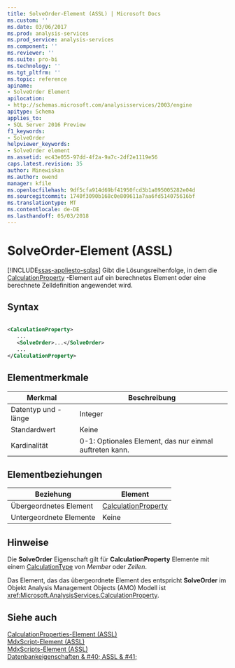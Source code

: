 ```yaml
---
title: SolveOrder-Element (ASSL) | Microsoft Docs
ms.custom: ''
ms.date: 03/06/2017
ms.prod: analysis-services
ms.prod_service: analysis-services
ms.component: ''
ms.reviewer: ''
ms.suite: pro-bi
ms.technology: ''
ms.tgt_pltfrm: ''
ms.topic: reference
apiname:
- SolveOrder Element
apilocation:
- http://schemas.microsoft.com/analysisservices/2003/engine
apitype: Schema
applies_to:
- SQL Server 2016 Preview
f1_keywords:
- SolveOrder
helpviewer_keywords:
- SolveOrder element
ms.assetid: ec43e055-97dd-4f2a-9a7c-2df2e1119e56
caps.latest.revision: 35
author: Minewiskan
ms.author: owend
manager: kfile
ms.openlocfilehash: 9df5cfa914d69bf41950fcd3b1a895005282e04d
ms.sourcegitcommit: 1740f3090b168c0e809611a7aa6fd514075616bf
ms.translationtype: MT
ms.contentlocale: de-DE
ms.lasthandoff: 05/03/2018
---
```

# <a name="solveorder-element-assl"></a>SolveOrder-Element (ASSL)
[!INCLUDE[ssas-appliesto-sqlas](../../../includes/ssas-appliesto-sqlas.md)]
  Gibt die Lösungsreihenfolge, in dem die [CalculationProperty](../../../analysis-services/scripting/objects/calculationproperty-element-assl.md) -Element auf ein berechnetes Element oder eine berechnete Zelldefinition angewendet wird.  
  
## <a name="syntax"></a>Syntax  
  
```xml  
  
<CalculationProperty>  
   ...  
   <SolveOrder>...</SolveOrder>  
   ...  
</CalculationProperty>  
```  
  
## <a name="element-characteristics"></a>Elementmerkmale  
  
|Merkmal|Beschreibung|  
|--------------------|-----------------|  
|Datentyp und -länge|Integer|  
|Standardwert|Keine|  
|Kardinalität|0-1: Optionales Element, das nur einmal auftreten kann.|  
  
## <a name="element-relationships"></a>Elementbeziehungen  
  
|Beziehung|Element|  
|------------------|-------------|  
|Übergeordnetes Element|[CalculationProperty](../../../analysis-services/scripting/objects/calculationproperty-element-assl.md)|  
|Untergeordnete Elemente|Keine|  
  
## <a name="remarks"></a>Hinweise  
 Die **SolveOrder** Eigenschaft gilt für **CalculationProperty** Elemente mit einem [CalculationType](../../../analysis-services/scripting/properties/calculationtype-element-assl.md) von *Member* oder  *Zellen*.  
  
 Das Element, das das übergeordnete Element des entspricht **SolveOrder** im Objekt Analysis Management Objects (AMO) Modell ist <xref:Microsoft.AnalysisServices.CalculationProperty>.  
  
## <a name="see-also"></a>Siehe auch  
 [CalculationProperties-Element &#40;ASSL&#41;](../../../analysis-services/scripting/collections/calculationproperties-element-assl.md)   
 [MdxScript-Element &#40;ASSL&#41;](../../../analysis-services/scripting/objects/mdxscript-element-assl.md)   
 [MdxScripts-Element &#40;ASSL&#41;](../../../analysis-services/scripting/collections/mdxscripts-element-assl.md)   
 [Datenbankeigenschaften & #40; ASSL & #41;](../../../analysis-services/scripting/properties/properties-assl.md)  
  
  
